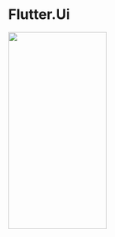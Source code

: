 # Flutter.Ui





<img src="https://user-images.githubusercontent.com/8828561/107260385-1108df00-6a64-11eb-962d-251f882a9575.png" width="200" height="400">
